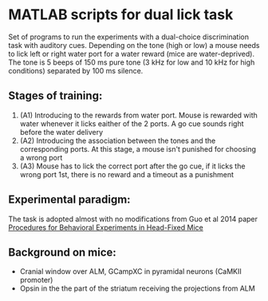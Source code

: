 # MATLAB scripts for dual lick task
Set of programs to run the experiments with a dual-choice discrimination task with auditory cues. Depending on the tone (high or low) a mouse needs to lick left or right water port for a water reward (mice are water-deprived). The tone is 5 beeps of 150 ms pure tone (3 kHz for low and 10 kHz for high conditions) separated by 100 ms silence.

## Stages of training:
1. (A1) Introducing to the rewards from water port. Mouse is rewarded with water whenever it licks eaither of the 2 ports. A go cue sounds right before the water delivery
2. (A2) Introducing the association between the tones and the corresponding ports. At this stage, a mouse isn't punished for choosing a wrong port
3. (A3) Mouse has to lick the correct port after the go cue, if it licks the wrong port 1st, there is no reward and a timeout as a punishment

## Experimental paradigm:
The task is adopted almost with no modifications from Guo et al 2014 paper [Procedures for Behavioral Experiments in Head-Fixed Mice](https://journals.plos.org/plosone/article?id=10.1371/journal.pone.0088678#pone-0088678-g012)

## Background on mice:
* Cranial window over ALM, GCampXC in pyramidal neurons (CaMKII promoter)
* Opsin in the the part of the striatum receiving the projections from ALM
